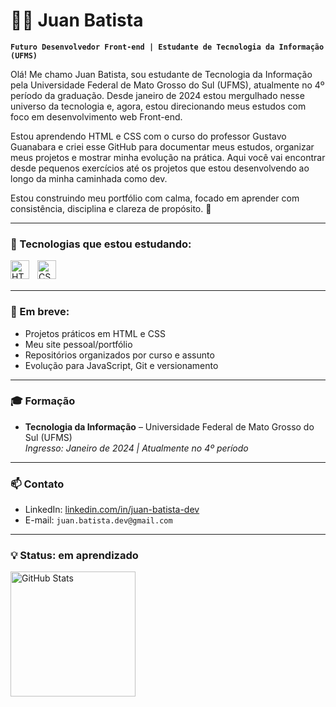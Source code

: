 # 👨‍💻 Juan Batista

**`Futuro Desenvolvedor Front-end | Estudante de Tecnologia da Informação (UFMS)`**

Olá! Me chamo Juan Batista, sou estudante de Tecnologia da Informação pela Universidade Federal de Mato Grosso do Sul (UFMS), atualmente no 4º período da graduação. Desde janeiro de 2024 estou mergulhado nesse universo da tecnologia e, agora, estou direcionando meus estudos com foco em desenvolvimento web Front-end.

Estou aprendendo HTML e CSS com o curso do professor Gustavo Guanabara e criei esse GitHub para documentar meus estudos, organizar meus projetos e mostrar minha evolução na prática. Aqui você vai encontrar desde pequenos exercícios até os projetos que estou desenvolvendo ao longo da minha caminhada como dev.

Estou construindo meu portfólio com calma, focado em aprender com consistência, disciplina e clareza de propósito. 🤝

---

### 🚀 Tecnologias que estou estudando:

<img 
    align="left" 
    alt="HTML"
    title="HTML" 
    width="30px" 
    style="padding-right: 10px;" 
    src="https://cdn.jsdelivr.net/gh/devicons/devicon@latest/icons/html5/html5-original.svg" 
/>
<img 
    align="left" 
    alt="CSS" 
    title="CSS"
    width="30px" 
    style="padding-right: 10px;" 
    src="https://cdn.jsdelivr.net/gh/devicons/devicon@latest/icons/css3/css3-original.svg" 
/>

<br/>
<br/>

---

### 📘 Em breve:
- Projetos práticos em HTML e CSS
- Meu site pessoal/portfólio
- Repositórios organizados por curso e assunto
- Evolução para JavaScript, Git e versionamento

---

### 🎓 Formação

- **Tecnologia da Informação** – Universidade Federal de Mato Grosso do Sul (UFMS)  
  *Ingresso: Janeiro de 2024 | Atualmente no 4º período*

---

### 📫 Contato

- LinkedIn: [linkedin.com/in/juan-batista-dev](https://www.linkedin.com/in/juan-batista-dev)  
- E-mail: `juan.batista.dev@gmail.com`

---

### 💡 Status: em aprendizado

<img 
  align="left" 
  alt="GitHub Stats" 
  height="200" 
  src="https://github-readme-stats.vercel.app/api/top-langs/?username=Juan-Batista-dev&theme=tokyonight&layout=compact&custom_title=Tecnologias&langs_count=9" 
/>

